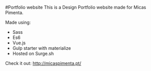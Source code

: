 #Portfolio website
This is a Design Portfolio website made for Micas Pimenta.

Made using:
- Sass
- Es6
- Vue.js
- Gulp starter with materialize
- Hosted on Surge.sh


Check it out:
http://micaspimenta.pt/

